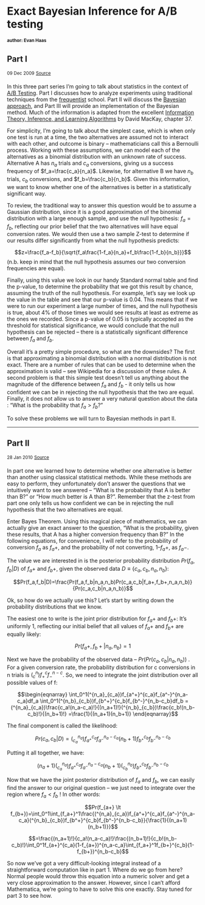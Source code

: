 # Exact Bayesian Inference for A/B testing
<sup>**author: Evan Haas**</sup>

## Part I
<sup>09 Dec 2009</sup>
<sup>[Source](https://web.archive.org/web/20100929074846/http://sirevanhaas.com/?p=30)</sup>

In this three part series I’m going to talk about statistics in the context of [A/B Testing](http://en.wikipedia.org/wiki/A/B_Testing). Part I discusses how to analyze experiments using traditional techniques from the [frequentist](http://en.wikipedia.org/wiki/Frequentist) school. Part II will discuss the [Bayesian approach](http://en.wikipedia.org/wiki/Bayesian_probability), and Part III will provide an implementation of the Bayesian method. Much of the information is adapted from the excellent [Information Theory, Inference, and Learning Algorithms](http://www.inference.phy.cam.ac.uk/mackay/itila/) by David MacKay, chapter 37.

For simplicity, I’m going to talk about the simplest case, which is when only one test is run at a time, the two alternatives are assumed not to interact with each other, and outcome is binary – mathematicians call this a Bernoulli process. Working with these assumptions, we can model each of the alternatives as a binomial distribution with an unknown rate of success. Alternative A has $n_a$ trials and $c_a$ conversions, giving us a success frequency of $f_a=\frac{c_a}{n_a}$. Likewise, for alternative B we have $n_b$ trials, $c_b$ conversions, and $f_b=\frac{c_b}{n_b}$. Given this information, we want to know whether one of the alternatives is better in a statistically significant way.

To review, the traditional way to answer this question would be to assume a Gaussian distribution, since it is a good approximation of the binomial distribution with a large enough sample, and use the null hypothesis: $f_a=f_b$, reflecting our prior belief that the two alternatives will have equal conversion rates. We would then use a two sample Z-test to determine if our results differ significantly from what the null hypothesis predicts:

$$z=\frac{f_a-f_b}{\sqrt{f_a\frac{1-f_a}{n_a}+f_b\frac{1-f_b}{n_b}}}$$
(n.b. keep in mind that the null hypothesis assumes our two conversion frequencies are equal).

Finally, using this value we look in our handy Standard normal table and find the p-value, to determine the probability that we got this result by chance, assuming the truth of the null hypothesis. For example, let’s say we look up the value in the table and see that our p-value is 0.04. This means that if we were to run our experiment a large number of times, and the null hypothesis is true, about 4% of those times we would see results at least as extreme as the ones we recorded. Since a p-value of 0.05 is typically accepted as the threshold for statistical significance, we would conclude that the null hypothesis can be rejected – there is a statistically significant difference between $f_a$ and $f_b$.

Overall it’s a pretty simple procedure, so what are the downsides? The first is that approximating a binomial distribution with a normal distribution is not exact. There are a number of rules that can be used to determine when the approximation is valid – see Wikipedia for a discussion of these rules. A second problem is that this simple test doesn’t tell us anything about the magnitude of the difference between $f_a$ and $f_b$ - it only tells us how confident we can be in rejecting the null hypothesis that the two are equal. Finally, it does not allow us to answer a very natural question about the data :
“What is the probability that $f_a > f_b$?”

To solve these problems we will turn to Bayesian methods in part II.

___

## Part II

<sup>28 Jan 2010</sup>
<sup>[Source](https://web.archive.org/web/20100929074856/http://sirevanhaas.com/?p=64)</sup>

In part one we learned how to determine whether one alternative is better than another using classical statistical methods. While these methods are easy to perform, they unfortunately don’t answer the questions that we intuitively want to see answered – “What is the probability that A is better than B?” or “How much better is A than B?”. Remember that the z-test from part one only tells us how confident we can be in rejecting the null hypothesis that the two alternatives are equal.

Enter Bayes Theorem. Using this magical piece of mathematics, we can actually give an exact answer to the question, “What is the probability, given these results, that A has a higher conversion frequency than B?” In the following equations, for convenience, I will refer to the probability of conversion $f_a$ as $f_a+$, and the probability of not converting, $1–f_a+$, as $f_a−$.

The value we are interested in is the posterior probability distribution $Pr(f_a,f_b|D)$ of $f_a+$ and $f_b+$, given the observed data $D \equiv \{c_a,c_b,n_a,n_b\}$:

$$Pr(f_a,f_b|D)=\frac{Pr(f_a,f_b|n_a,n_b)Pr(c_a,c_b|f_a+,f_b+,n_a,n_b)}{Pr(c_a,c_b|n_a,n_b)}$$

Ok, so how do we actually use this? Let’s start by writing down the probability distributions that we know.

The easiest one to write is the joint prior distribution for $f_a+$ and $f_b+$: It’s uniformly 1, reflecting our initial belief that all values of $f_a+$ and $f_b+$ are equally likely:

$$Pr(f_a+,f_b+|n_a,n_b)=1$$

Next we have the probability of the observed data – $Pr(Pr(c_a,c_b|n_a,n_b))$ . For a given conversion rate, the probability distribution for c conversions in n trials is $(^n_c)f^c_{+}f^{n-c}_-$. So, we need to integrate the joint distribution over all possible values of f:

$$\begin{eqnarray} 
\int_0^1(^{n_a}_{c_a})f_{a^+}^{c_a}f_{a^-}^{n_a-c_a}df_a \int_0^1(^{n_b}_{c_b})f_{b^+}^{c_b}f_{b^-}^{n_b-c_b}df_b
=(^{n_a}_{c_a})\frac{c_a!(n_a-c_a)!}{(n_a+1)!}(^{n_b}_{c_b})\frac{c_b!(n_b-c_b)!}{(n_b+1)!}
=\frac{1}{(n_a+1)(n_b+1)}
\end{eqnarray}$$

The final component is called the likelihood:

$$Pr(c_a,c_b|D)=(^{n_a}_{c_a})f_{a^+}^{c_a}f_{a^-}^{n_a-c_a}(n_b+1)f_{b^+}^{c_b}f_{b^-}^{n_b-c_b}$$

Putting it all together, we have:

$$(n_a+1)(^{n_a}_{c_a})f_{a^+}^{c_a}f_{a^-}^{n_a-c_a}(n_b+1)(^{n_b}_{c_b})f_{b^+}^{c_b}f_{b^-}^{n_b-c_b}$$

Now that we have the joint posterior distribution of $f_a$ and $f_b$, we can easily find the answer to our original question – we just need to integrate over the region where $f_a<f_b$ ! In other words:

$$Pr(f_{a+} \lt f_{b+})=\int_0^1\int_{f_a+}^1\frac{(^{n_a}_{c_a})f_{a^+}^{c_a}f_{a^-}^{n_a-c_a}(^{n_b}_{c_b})f_{b^+}^{c_b}f_{b^-}^{n_b-c_b}}{\frac{1}{(n_a+1)(n_b+1)}}$$

$$=\frac{(n_a+1)!}{c_a!(n_a-c_a)!}\frac{(n_b+1)!}{c_b!(n_b-c_b)!}\int_0^1f_{a+}^{c_a}(1-f_{a+})^{n_a-c_a}\int_{f_a+}^1f_{b+}^{c_b}(1-f_{b+})^{n_b-c_b}$$

So now we’ve got a very difficult-looking integral instead of a straightforward computation like in part 1. Where do we go from here? Normal people would throw this equation into a numeric solver and get a very close approximation to the answer. However, since I can’t afford Mathematica, we’re going to have to solve this one exactly. Stay tuned for part 3 to see how.
